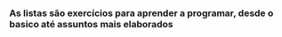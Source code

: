 <h3> As listas são exercícios para aprender a programar, desde o basico até assuntos mais elaborados </h3>
